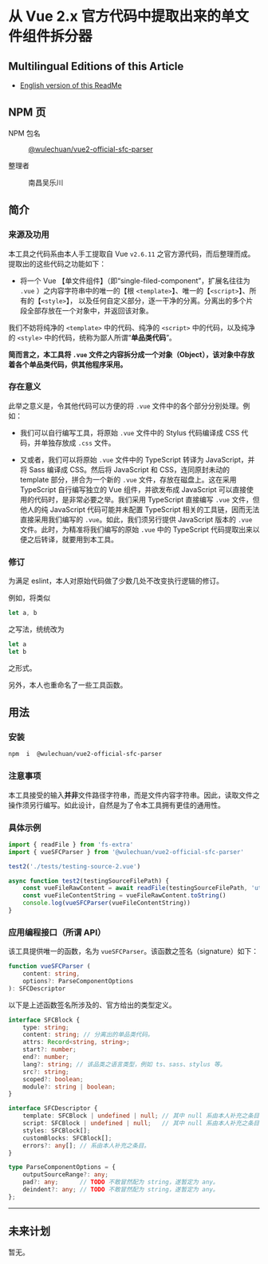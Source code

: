 # 从 Vue 2.x 官方代码中提取出来的单文件组件拆分器

<link rel="stylesheet" href="./node_modules/@wulechuan/css-stylus-markdown-themes/dist/css/wulechuan-styles-for-html-via-markdown--vscode.default.min.css">


## Multilingual Editions of this Article

- [English version of this ReadMe](./documents/ReadMe.en-US.md)




## NPM 页

<dl>
<dt>NPM 包名</dt>
<dd>

[@wulechuan/vue2-official-sfc-parser](https://www.npmjs.com/package/@wulechuan/vue2-official-sfc-parser)

</dd>
<dt>整理者</dt>
<dd><p>南昌吴乐川</p></dd>
</dl>





## 简介

### 来源及功用

本工具之代码系由本人手工提取自 Vue `v2.6.11` 之官方源代码，而后整理而成。提取出的这些代码之功能如下：

-   将一个 Vue 【单文件组件】（即“single-filed-component”，扩展名往往为 `.vue` ）之内容字符串中的唯一的【根 `<template>`】、唯一的【`<script>`】、所有的【`<style>`】， 以及任何自定义部分，逐一干净的分离。分离出的多个片段全部存放在一个对象中，并返回该对象。

我们不妨将纯净的 `<template>` 中的代码、纯净的 `<script>` 中的代码，以及纯净的 `<style>` 中的代码，统称为鄙人所谓“**单品类代码**”。

**简而言之，本工具将 `.vue` 文件之内容拆分成一个对象（Object），该对象中存放着各个单品类代码，供其他程序采用。**


### 存在意义

此举之意义是，令其他代码可以方便的将 `.vue` 文件中的各个部分分别处理。例如：

-   我们可以自行编写工具，将原始 `.vue` 文件中的 Stylus 代码编译成 CSS 代码，并单独存放成 `.css` 文件。

-   又或者，我们可以将原始 `.vue` 文件中的 TypeScript 转译为 JavaScript，并将 Sass 编译成 CSS。然后将 JavaScript 和 CSS，连同原封未动的 template 部分，拼合为一个新的 `.vue` 文件，存放在磁盘上。这在采用 TypeScript 自行编写独立的 Vue 组件，并欲发布成 JavaScript 可以直接使用的代码时，是非常必要之举。我们采用 TypeScript 直接编写 `.vue` 文件，但他人的纯 JavaScript 代码可能并未配置 TypeScript 相关的工具链，因而无法直接采用我们编写的 `.vue`。如此，我们须另行提供 JavaScript 版本的 `.vue` 文件。此时，为精准将我们编写的原始 `.vue` 中的 TypeScript 代码提取出来以便之后转译，就要用到本工具。


### 修订

为满足 eslint，本人对原始代码做了少数几处不改变执行逻辑的修订。

例如，将类似

```ts
let a, b
```

之写法，统统改为

```ts
let a
let b
```

之形式。

另外，本人也重命名了一些工具函数。




## 用法

### 安装

```sh
npm  i  @wulechuan/vue2-official-sfc-parser
```

### 注意事项

本工具接受的输入**并非**文件路径字符串，而是文件内容字符串。因此，读取文件之操作须另行编写。如此设计，自然是为了令本工具拥有更佳的通用性。

### 具体示例

```js
import { readFile } from 'fs-extra'
import { vueSFCParser } from '@wulechuan/vue2-official-sfc-parser'

test2('./tests/testing-source-2.vue')

async function test2(testingSourceFilePath) {
    const vueFileRawContent = await readFile(testingSourceFilePath, 'utf8')
    const vueFileContentString = vueFileRawContent.toString()
    console.log(vueSFCParser(vueFileContentString))
}
```


### 应用编程接口（所谓 API）

该工具提供唯一的函数，名为 `vueSFCParser`。该函数之签名（signature）如下：

```ts
function vueSFCParser (
    content: string,
    options?: ParseComponentOptions
): SFCDescriptor
```



以下是上述函数签名所涉及的、官方给出的类型定义。

```ts
interface SFCBlock {
    type: string;
    content: string; // 分离出的单品类代码。
    attrs: Record<string, string>;
    start?: number;
    end?: number;
    lang?: string; // 该品类之语言类型，例如 ts、sass、stylus 等。
    src?: string;
    scoped?: boolean;
    module?: string | boolean;
}

interface SFCDescriptor {
    template: SFCBlock | undefined | null; // 其中 null 系由本人补充之条目。
    script: SFCBlock | undefined | null;   // 其中 null 系由本人补充之条目。
    styles: SFCBlock[];
    customBlocks: SFCBlock[];
    errors?: any[]; // 系由本人补充之条目。
}

type ParseComponentOptions = {
    outputSourceRange?: any;
    pad?: any;      // TODO 不敢冒然配为 string，遂暂定为 any。
    deindent?: any; // TODO 不敢冒然配为 string，遂暂定为 any。
};
```



---

## 未来计划

暂无。



